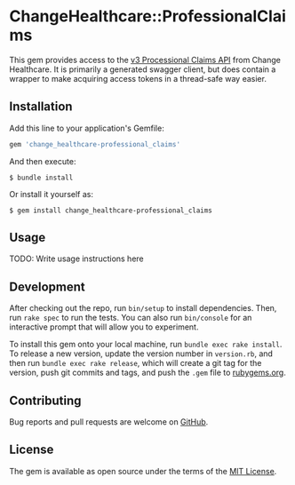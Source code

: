 # ChangeHealthcare::ProfessionalClaims

This gem provides access to the [v3 Processional Claims API](https://developers.changehealthcare.com/api/Professional-Claims/v3#) from Change Healthcare.
It is primarily a generated swagger client, but does contain a wrapper to make acquiring access tokens in a thread-safe way easier.


## Installation

Add this line to your application's Gemfile:

```ruby
gem 'change_healthcare-professional_claims'
```

And then execute:

    $ bundle install

Or install it yourself as:

    $ gem install change_healthcare-professional_claims

## Usage

TODO: Write usage instructions here

## Development

After checking out the repo, run `bin/setup` to install dependencies. Then, run `rake spec` to run the tests. You can also run `bin/console` for an interactive prompt that will allow you to experiment.

To install this gem onto your local machine, run `bundle exec rake install`. To release a new version, update the version number in `version.rb`, and then run `bundle exec rake release`, which will create a git tag for the version, push git commits and tags, and push the `.gem` file to [rubygems.org](https://rubygems.org).

## Contributing

Bug reports and pull requests are welcome on [GitHub](https://github.com/SonderMindOrg/change_healthcare-professional_claims).

## License

The gem is available as open source under the terms of the [MIT License](https://opensource.org/licenses/MIT).

